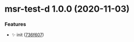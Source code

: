 # msr-test-d 1.0.0 (2020-11-03)


### Features

* ✨ init ([736f607](https://github.com/bubkoo/semantic-release-monorepo/commit/736f6075fd15e09b0f76a41f86b7301b9a442d1c))

